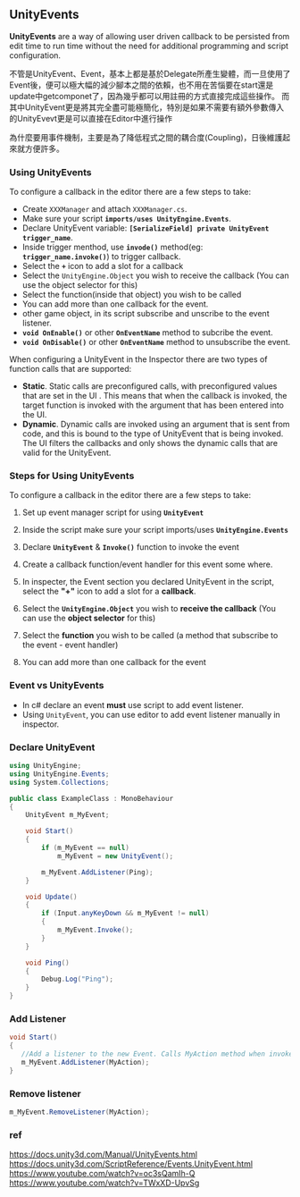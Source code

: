 ## UnityEvents
**UnityEvents** are a way of allowing user driven callback to be persisted from edit time to run time without the need for additional programming and script configuration.


不管是UnityEvent、Event，基本上都是基於Delegate所產生變體，而一旦使用了Event後，便可以極大幅的減少腳本之間的依賴，也不用在苦惱要在start還是update中getcomponet了，因為幾乎都可以用註冊的方式直接完成這些操作。
而其中UnityEvent更是將其完全盡可能極簡化，特別是如果不需要有額外參數傳入的UnityEvevt更是可以直接在Editor中進行操作

為什麼要用事件機制，主要是為了降低程式之間的耦合度(Coupling)，日後維護起來就方便許多。

### Using UnityEvents
To configure a callback in the editor there are a few steps to take:

- Create `XXXManager` and attach `XXXManager.cs`.
- Make sure your script **`imports/uses UnityEngine.Events`**.
- Declare UnityEvent variable: **`[SerializeField] private UnityEvent trigger_name`**.
- Inside trigger menthod, use **`invode()`** method(eg: **`trigger_name.invoke()`**) to trigger callback.
- Select the **`+`** icon to add a slot for a callback
- Select the `UnityEngine.Object` you wish to receive the callback (You can use the object selector for this)
- Select the function(inside that object) you wish to be called
- You can add more than one callback for the event.
- other game object, in its script subscribe and unscribe to the event listener.
- **`void OnEnable()`** or other **`OnEventName`** method to subcribe the event.
- **`void OnDisable()`** or other **`OnEventName`** method to unsubscribe the event.

When configuring a UnityEvent in the Inspector there are two types of function calls that are supported:

- **Static**. Static calls are preconfigured calls, with preconfigured values that are set in the UI
. This means that when the callback is invoked, the target function is invoked with the argument that has been entered into the UI.
- **Dynamic**. Dynamic calls are invoked using an argument that is sent from code, and this is bound to the type of UnityEvent that is being invoked. The UI filters the callbacks and only shows the dynamic calls that are valid for the UnityEvent.
  

### Steps for Using UnityEvents

To configure a callback in the editor there are a few steps to take:

1. Set up event manager script for using **`UnityEvent`** 

2. Inside the script make sure your script imports/uses **`UnityEngine.Events`**

3. Declare **`UnityEvent`** & **`Invoke()`** function to invoke the event

4. Create a callback function/event handler for this event some where.
    
5. In inspecter, the Event section you declared UnityEvent in the script, select the **"+"** icon to add a slot for a **callback**.
    
6. Select the **`UnityEngine.Object`** you wish to **receive the callback** (You can use the **object selector** for this)
    
7. Select the **function** you wish to be called (a method that subscribe to the event - event handler)
    
8. You can add more than one callback for the event


### Event vs UnityEvents
- In c#  declare an event **must** use script to add event listener.
- Using `UnityEvent`, you can use editor to add event listener manually in inspector.


### Declare UnityEvent
```cs
using UnityEngine;
using UnityEngine.Events;
using System.Collections;

public class ExampleClass : MonoBehaviour
{
    UnityEvent m_MyEvent;

    void Start()
    {
        if (m_MyEvent == null)
            m_MyEvent = new UnityEvent();

        m_MyEvent.AddListener(Ping);
    }

    void Update()
    {
        if (Input.anyKeyDown && m_MyEvent != null)
        {
            m_MyEvent.Invoke();
        }
    }

    void Ping()
    {
        Debug.Log("Ping");
    }
}
```


### Add Listener
```cs
void Start()
{
   //Add a listener to the new Event. Calls MyAction method when invoked
   m_MyEvent.AddListener(MyAction);
}
```

### Remove listener
```cs
m_MyEvent.RemoveListener(MyAction);
```


### ref 
https://docs.unity3d.com/Manual/UnityEvents.html \
https://docs.unity3d.com/ScriptReference/Events.UnityEvent.html \
https://www.youtube.com/watch?v=oc3sQamIh-Q \
https://www.youtube.com/watch?v=TWxXD-UpvSg

